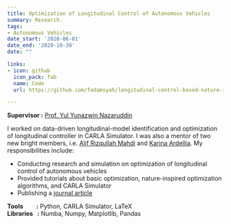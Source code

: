 ```yaml
---
title: Optimization of Longitudinal Control of Autonomous Vehicles
summary: Research.
tags:
- Autonomous Vehicles
date_start: '2020-06-01'
date_end: '2020-10-30'
date: ""

links:
- icon: github
  icon_pack: fab
  name: Code
  url: https://github.com/fadamsyah/longitudinal-control-based-nature-inspired-optimization

---
```

<b>Supervisor &#58;</b> [Prof. Yul Yunazwin Nazaruddin](https://scholar.google.com/citations?user=Rve3vEYAAAAJ&hl=en)

I  worked on data-driven longitudinal-model identification and optimization of longitudinal controller in CARLA Simulator. I was also a mentor of two new bright members, i.e. [Alif Rizqullah Mahdi](https://www.linkedin.com/in/alifrmahdi/?originalSubdomain=id) and [Karina Ardellia](https://www.linkedin.com/in/karina-ardellia-281066190/?originalSubdomain=id). My responsibilities include:

* Conducting research and simulation on optimization of longitudinal control of autonomous vehicles
* Provided tutorials about basic optimization, nature-inspired optimization algorithms, and CARLA Simulator
* Publishing a [journal article](../../publication/longitudinal-control-optimization-fpa/)

<b>Tools &emsp; &nbsp;&nbsp; :</b> Python, CARLA Simulator, LaTeX<br>
<b>Libraries &nbsp; :</b> Numba, Numpy, Matplotlib, Pandas<br>